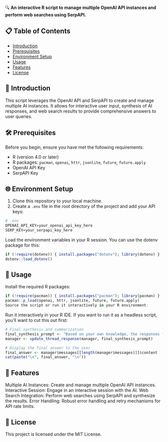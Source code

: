 🔍 **An interactive R script to manage multiple OpenAI API instances and perform web searches using SerpAPI.**

## 📋 Table of Contents

- [Introduction](#introduction)
- [Prerequisites](#prerequisites)
- [Environment Setup](#environment-setup)
- [Usage](#usage)
- [Features](#features)
- [License](#license)

## 📝 Introduction

This script leverages the OpenAI API and SerpAPI to create and manage multiple AI instances. It allows for interactive user input, synthesis of AI responses, and web search results to provide comprehensive answers to user queries.

## 🛠️ Prerequisites

Before you begin, ensure you have met the following requirements:

- R (version 4.0 or later)
- R packages: `pacman`, `openai`, `httr`, `jsonlite`, `future`, `future.apply`
- OpenAI API Key
- SerpAPI Key

## 🌐 Environment Setup

1. Clone this repository to your local machine.
2. Create a `.env` file in the root directory of the project and add your API keys:

```r
# .env
OPENAI_API_KEY=your_openai_api_key_here
SERP_KEY=your_serpapi_key_here
```
Load the environment variables in your R session. You can use the dotenv package for this:

```r
if (!require(dotenv)) { install.packages("dotenv"); library(dotenv) }
dotenv::load_dotenv()
```
## 🚀 Usage

Install the required R packages:

```r
if (!require(pacman)) { install.packages("pacman"); library(pacman) }
pacman::p_load(openai, httr, jsonlite, future, future.apply)
Source the script or run it interactively in your R environment:
```

Run it interactively in your R IDE. If you want to run it as a headless script, you'll want to cut this out first:

```r
# Final synthesis and summarization
final_synthesis_prompt <- "Based on your own knowledge, the responses from connections, and web search results, provide a final answer for the user. Do not add unnecessary boilerplate, commentary, or comments about how you've summarized / synthesized your inputs."
manager <- update_thread_response(manager, final_synthesis_prompt)

# Display the final answer to the user
final_answer <- manager$messages[[length(manager$messages)]]$content
cat(paste("\n", final_answer, "\n"))
```


## 🌟 Features

Multiple AI Instances: Create and manage multiple OpenAI API instances.
Interactive Session: Engage in an interactive session with the AI.
Web Search Integration: Perform web searches using SerpAPI and synthesize the results.
Error Handling: Robust error handling and retry mechanisms for API rate limits.

## 📜 License

This project is licensed under the MIT License.
